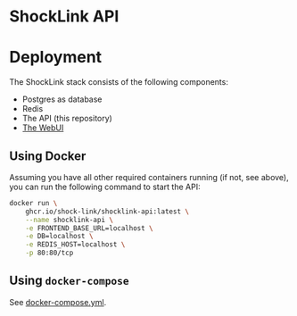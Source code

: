 # ShockLink API


# Deployment

The ShockLink stack consists of the following components:
- Postgres as database
- Redis 
- The API (this repository)
- [The WebUI](https://github.com/Shock-Link/WebUI)

## Using Docker

Assuming you have all other required containers running (if not, see above), you can run the following command to start the API:

```bash
docker run \
    ghcr.io/shock-link/shocklink-api:latest \
    --name shocklink-api \
    -e FRONTEND_BASE_URL=localhost \
    -e DB=localhost \
    -e REDIS_HOST=localhost \
    -p 80:80/tcp
```

## Using `docker-compose`

See [docker-compose.yml](docker-compose.yml).
